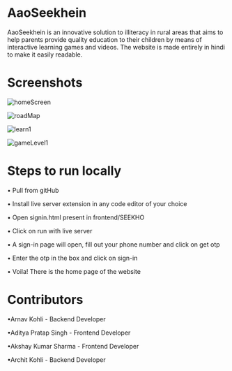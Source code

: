 # AaoSeekhein
AaoSeekhein is an innovative solution to illiteracy in rural areas that aims to help parents provide quality education to their children by means of interactive learning games and videos. The website is made entirely in hindi to make it easily readable.


# Screenshots

![homeScreen](https://user-images.githubusercontent.com/95236897/218304841-8a8852ee-ec6d-48a9-bcc1-15a6477bd618.jpeg)

![roadMap](https://user-images.githubusercontent.com/95236897/218304878-2e9a1518-11e5-40cc-b778-b1ca453e627a.jpeg)

![learn1](https://user-images.githubusercontent.com/95236897/218304984-6dd8941d-a5b4-41fd-96fe-423e2a812460.jpeg)

![gameLevel1](https://user-images.githubusercontent.com/95236897/218305775-227d1496-fe60-4126-99d1-afb5df72c3a2.jpeg)


# Steps to run locally
• Pull from gitHub

• Install live server extension in any code editor of your choice

• Open signin.html present in frontend/SEEKHO

• Click on run with live server

• A sign-in page will open, fill out your phone number and click on get otp

• Enter the otp in the box and click on sign-in

• Voila! There is the home page of the website


# Contributors
•Arnav Kohli - Backend Developer

•Aditya Pratap Singh - Frontend Developer

•Akshay Kumar Sharma - Frontend Developer

•Archit Kohli - Backend Developer
